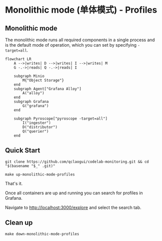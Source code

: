 # Monolithic mode (单体模式) - Profiles

## Monolithic mode

The monolithic mode runs all required components in a single process and is the default mode of operation, which you can set by specifying `-target=all`.

```mermaid
flowchart LR
    A -->|writes| D -->|writes| I -->|writes| M
    G -.->|reads| Q -.->|reads| I

    subgraph Minio
        M{"Object Storage"}
    end
    subgraph Agent["Grafana Alloy"]
        A("alloy")
    end
    subgraph Grafana
        G("grafana")
    end

    subgraph Pyroscope["pyroscope -target=all"]
        I("ingester")
        D("distributor")
        Q("querier")
    end
```

## Quick Start

```shell
git clone https://github.com/qclaogui/codelab-monitoring.git && cd "$(basename "$_" .git)"

make up-monolithic-mode-profiles
```

That's it.

Once all containers are up and running you can search for profiles in Grafana.

Navigate to [http://localhost:3000/explore](http://localhost:3000/explore) and select the search tab.

## Clean up

```shell
make down-monolithic-mode-profiles
```
